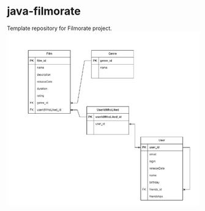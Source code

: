 # java-filmorate
Template repository for Filmorate project.
![ED диаграмма.](/src/main/resources/static/ED_1.drawio)
